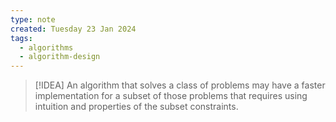 ```yaml
---
type: note
created: Tuesday 23 Jan 2024
tags:
  - algorithms
  - algorithm-design
---
```

> [!IDEA]
> An algorithm that solves a class of problems may have a faster implementation for a subset of those problems that requires using intuition and properties of the subset constraints.
